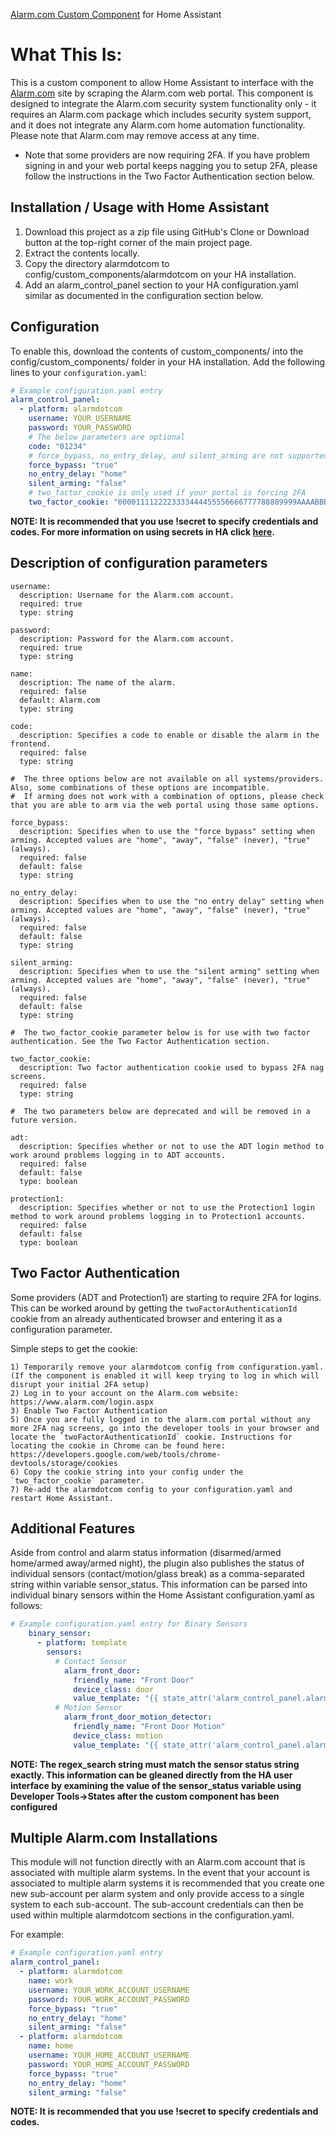 [Alarm.com Custom Component](https://github.com/uvjustin/alarmdotcom) for Home Assistant

# What This Is:
This is a custom component to allow Home Assistant to interface with the [Alarm.com](https://www.alarm.com/) site by scraping the Alarm.com web portal. This component is designed to integrate the Alarm.com security system functionality only - it requires an Alarm.com package which includes security system support, and it does not integrate any Alarm.com home automation functionality. Please note that Alarm.com may remove access at any time.

* Note that some providers are now requiring 2FA. If you have problem signing in and your web portal keeps nagging you to setup 2FA, please follow the instructions in the Two Factor Authentication section below.

## Installation / Usage with Home Assistant

1. Download this project as a zip file using GitHub's Clone or Download button at the top-right corner of the main project page.
2. Extract the contents locally.
3. Copy the directory alarmdotcom to config/custom_components/alarmdotcom on your HA installation.
4. Add an alarm_control_panel section to your HA configuration.yaml similar as documented in the configuration section below.


## Configuration

To enable this, download the contents of custom_components/ into the config/custom_components/ folder in your HA installation. Add the following lines to your `configuration.yaml`:

```yaml
# Example configuration.yaml entry
alarm_control_panel:
  - platform: alarmdotcom
    username: YOUR_USERNAME
    password: YOUR_PASSWORD
    # The below parameters are optional
    code: "01234"
    # force_bypass, no_entry_delay, and silent_arming are not supported on all systems/providers. See the description section below.
    force_bypass: "true"
    no_entry_delay: "home"
    silent_arming: "false"
    # two_factor_cookie is only used if your portal is forcing 2FA
    two_factor_cookie: "0000111122223333444455556666777788889999AAAABBBBCCCCDDDDEEEEFFFF0000"
```

<b>NOTE: It is recommended that you use !secret to specify credentials and codes. For more information on using secrets in HA click [here](https://www.home-assistant.io/docs/configuration/secrets/).</b>

## Description of configuration parameters
    username:
      description: Username for the Alarm.com account.
      required: true
      type: string

    password:
      description: Password for the Alarm.com account.
      required: true
      type: string

    name:
      description: The name of the alarm.
      required: false
      default: Alarm.com
      type: string
    
    code:
      description: Specifies a code to enable or disable the alarm in the frontend.
      required: false
      type: string

    #  The three options below are not available on all systems/providers. Also, some combinations of these options are incompatible.
    #  If arming does not work with a combination of options, please check that you are able to arm via the web portal using those same options.

    force_bypass:
      description: Specifies when to use the "force bypass" setting when arming. Accepted values are "home", "away", "false" (never), "true" (always).
      required: false
      default: false
      type: string

    no_entry_delay:
      description: Specifies when to use the "no entry delay" setting when arming. Accepted values are "home", "away", "false" (never), "true" (always).
      required: false
      default: false
      type: string

    silent_arming:
      description: Specifies when to use the "silent arming" setting when arming. Accepted values are "home", "away", "false" (never), "true" (always).
      required: false
      default: false
      type: string

    #  The two_factor_cookie parameter below is for use with two factor authentication. See the Two Factor Authentication section.

    two_factor_cookie:
      description: Two factor authentication cookie used to bypass 2FA nag screens.
      required: false
      type: string

    #  The two parameters below are deprecated and will be removed in a future version.

    adt:
      description: Specifies whether or not to use the ADT login method to work around problems logging in to ADT accounts.
      required: false
      default: false
      type: boolean

    protection1:
      description: Specifies whether or not to use the Protection1 login method to work around problems logging in to Protection1 accounts.
      required: false
      default: false
      type: boolean
      

## Two Factor Authentication

Some providers (ADT and Protection1) are starting to require 2FA for logins. This can be worked around by getting the `twoFactorAuthenticationId` cookie from an already authenticated browser and entering it as a configuration parameter.

Simple steps to get the cookie:

    1) Temporarily remove your alarmdotcom config from configuration.yaml. (If the component is enabled it will keep trying to log in which will disrupt your initial 2FA setup)
    2) Log in to your account on the Alarm.com website: https://www.alarm.com/login.aspx
    3) Enable Two Factor Authentication
    5) Once you are fully logged in to the alarm.com portal without any more 2FA nag screens, go into the developer tools in your browser and locate the `twoFactorAuthenticationId` cookie. Instructions for locating the cookie in Chrome can be found here: https://developers.google.com/web/tools/chrome-devtools/storage/cookies
    6) Copy the cookie string into your config under the `two_factor_cookie` parameter.
    7) Re-add the alarmdotcom config to your configuration.yaml and restart Home Assistant.


## Additional Features

Aside from control and alarm status information (disarmed/armed home/armed away/armed night), the plugin also publishes the status of individual sensors (contact/motion/glass break) as a comma-separated string within variable sensor_status.  This information can be parsed into individual binary sensors within the Home Assistant configuration.yaml as follows:

```yaml
# Example configuration.yaml entry for Binary Sensors
    binary_sensor:
      - platform: template
        sensors:
          # Contact Sensor
            alarm_front_door:
              friendly_name: "Front Door"
              device_class: door
              value_template: "{{ state_attr('alarm_control_panel.alarm_com', 'sensor_status')|regex_search('Front Door is Open', ignorecase=True) }}"
          # Motion Sensor
            alarm_front_door_motion_detector:
              friendly_name: "Front Door Motion"
              device_class: motion
              value_template: "{{ state_attr('alarm_control_panel.alarm_com', 'sensor_status')|regex_search('Front Door Motion Detector is Activated', ignorecase=True) }}"
```

<b>NOTE: The regex_search string must match the sensor status string exactly.  This information can be gleaned directly from the HA user interface by examining the value of the sensor_status variable using Developer Tools->States after the custom component has been configured</b>


## Multiple Alarm.com Installations

This module will not function directly with an Alarm.com account that is associated with multiple alarm systems.  In the event that your account is associated to multiple alarm systems it is recommended that you create one new sub-account per alarm system and only provide access to a single system to each sub-account.  The sub-account credentials can then be used within multiple alarmdotcom sections in the configuration.yaml.

For example:

```yaml
# Example configuration.yaml entry
alarm_control_panel:
  - platform: alarmdotcom
    name: work
    username: YOUR_WORK_ACCOUNT_USERNAME
    password: YOUR_WORK_ACCOUNT_PASSWORD
    force_bypass: "true"
    no_entry_delay: "home"
    silent_arming: "false"
  - platform: alarmdotcom
    name: home
    username: YOUR_HOME_ACCOUNT_USERNAME
    password: YOUR_HOME_ACCOUNT_PASSWORD
    force_bypass: "true"
    no_entry_delay: "home"
    silent_arming: "false"
```

<b>NOTE: It is recommended that you use !secret to specify credentials and codes.</b>
